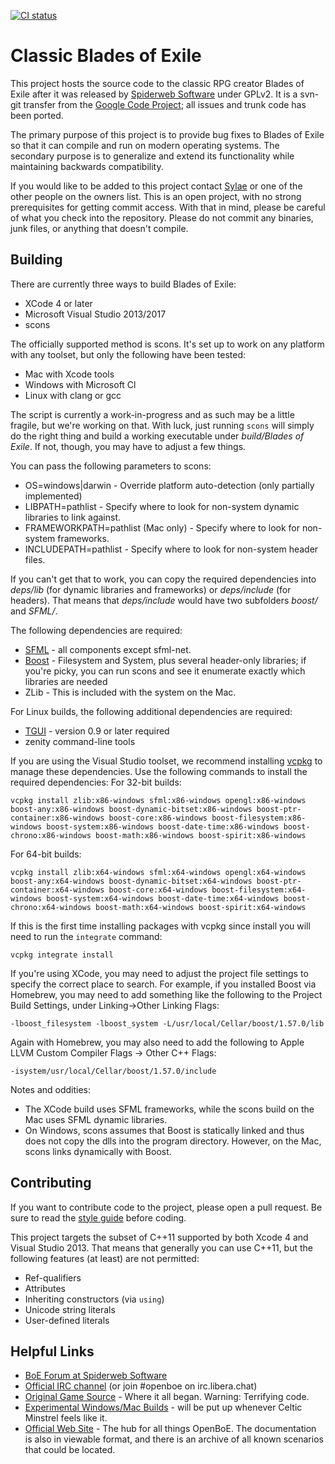 [![CI status](https://github.com/calref/cboe/actions/workflows/ci.yml/badge.svg)](https://github.com/calref/cboe/actions/workflows/ci.yml)

Classic Blades of Exile
=======================

This project hosts the source code to the classic RPG creator Blades of
Exile after it was released
by [Spiderweb Software](http://www.spiderwebsoftware.com/) under GPLv2.
It is a svn-git transfer from the
[Google Code Project](http://code.google.com/p/openexile/); all issues
and trunk code has been ported.

The primary purpose of this project is to provide bug fixes to Blades of
Exile
so that it can compile and run on modern operating systems. The
secondary purpose is
to generalize and extend its functionality while maintaining backwards
compatibility.

If you would like to be added to this project contact
[Sylae](https://github.com/sylae)
or one of the other people on the owners list. This is an open project,
with no strong prerequisites
for getting commit access. With that in mind, please be careful of what
you check into the repository.
Please do not commit any binaries, junk files, or anything that doesn't
compile.

Building
--------

There are currently three ways to build Blades of Exile:

- XCode 4 or later
- Microsoft Visual Studio 2013/2017
- scons

The officially supported method is scons. It's set up to work on any platform
with any toolset, but only the following have been tested:

- Mac with Xcode tools
- Windows with Microsoft Cl
- Linux with clang or gcc

The script is currently a work-in-progress and
as such may be a little fragile, but we're working on that.
With luck, just running `scons` will simply do the right thing and
build a working executable under _build/Blades of Exile_.
If not, though, you may have to adjust a few things.

You can pass the following parameters to scons:

- OS=windows|darwin - Override platform auto-detection (only partially implemented)
- LIBPATH=pathlist - Specify where to look for non-system dynamic libraries to link
  against.
- FRAMEWORKPATH=pathlist (Mac only) - Specify where to look for non-system frameworks.
- INCLUDEPATH=pathlist - Specify where to look for non-system header files.

If you can't get that to work, you can copy the required dependencies into _deps/lib_ (for
dynamic libraries and frameworks) or _deps/include_ (for headers). That means that
_deps/include_ would have two subfolders _boost/_ and _SFML/_.

The following dependencies are required:

- [SFML](http://www.sfml-dev.org/) - all components except sfml-net.
- [Boost](http://www.boost.org/) - Filesystem and System, plus several header-only
  libraries; if you're picky, you can run scons and see it enumerate exactly which
  libraries are needed
- ZLib - This is included with the system on the Mac.

For Linux builds, the following additional dependencies are required:
- [TGUI](https://tgui.eu/) - version 0.9 or later required
- zenity command-line tools

If you are using the Visual Studio toolset, we recommend installing
[vcpkg](https://github.com/Microsoft/vcpkg) to manage these dependencies.
Use the following commands to install the required dependencies:
For 32-bit builds:

    vcpkg install zlib:x86-windows sfml:x86-windows opengl:x86-windows boost-any:x86-windows boost-dynamic-bitset:x86-windows boost-ptr-container:x86-windows boost-core:x86-windows boost-filesystem:x86-windows boost-system:x86-windows boost-date-time:x86-windows boost-chrono:x86-windows boost-math:x86-windows boost-spirit:x86-windows

For 64-bit builds:

    vcpkg install zlib:x64-windows sfml:x64-windows opengl:x64-windows boost-any:x64-windows boost-dynamic-bitset:x64-windows boost-ptr-container:x64-windows boost-core:x64-windows boost-filesystem:x64-windows boost-system:x64-windows boost-date-time:x64-windows boost-chrono:x64-windows boost-math:x64-windows boost-spirit:x64-windows

If this is the first time installing packages with vcpkg since install you will need to run the `integrate` command:

    vcpkg integrate install

If you're using XCode, you may need to adjust the project file settings to specify the
correct place to search. For example, if you installed Boost via Homebrew, you may need to
add something like the following to the Project Build Settings, under Linking->Other
Linking Flags:

    -lboost_filesystem -lboost_system -L/usr/local/Cellar/boost/1.57.0/lib

Again with Homebrew, you may also need to add the following to Apple LLVM Custom
Compiler Flags -> Other C++ Flags:

    -isystem/usr/local/Cellar/boost/1.57.0/include

Notes and oddities:

- The XCode build uses SFML frameworks, while the scons build on the Mac uses
  SFML dynamic libraries.
- On Windows, scons assumes that Boost is statically linked and thus does not copy
  the dlls into the program directory. However, on the Mac, scons links dynamically with
  Boost.

Contributing
------------

If you want to contribute code to the project, please open a pull request.
Be sure to read the [style guide](StyleGuide.md) before coding.

This project targets the subset of C++11 supported by both Xcode 4 and Visual Studio 2013.
That means that generally you can use C++11, but the following features (at least) are not permitted:

* Ref-qualifiers
* Attributes
* Inheriting constructors (via `using`)
* Unicode string literals
* User-defined literals

Helpful Links
-------------
* [BoE Forum at Spiderweb Software](http://spiderwebforums.ipbhost.com/index.php?/forum/12-blades-of-exile/)
* [Official IRC channel](https://web.libera.chat/#openboe) (or join
#openboe on irc.libera.chat)
* [Original Game Source](http://www.spiderwebsoftware.com/blades/opensource.html) - Where
  it all began. Warning: Terrifying code.
* [Experimental Windows/Mac Builds](http://pentalithia.ca/oboe/?C=M;O=D) - will be put
  up whenever Celtic Minstrel feels like it.
* [Official Web Site](https://openboe.com/) - The hub for all things OpenBoE. The documentation is also in viewable format, and there is an archive of all known scenarios that could be located.
